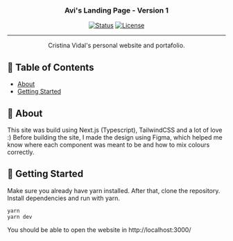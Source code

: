 <h3 align="center">Avi's Landing Page - Version 1</h3>

<div align="center">

[![Status](https://img.shields.io/badge/status-active-success.svg)]()
[![License](https://img.shields.io/badge/license-GNU-blue.svg)](/LICENSE)

</div>

---

<p align="center">Cristina Vidal's personal website and portafolio.
    <br> 
</p>

## 📝 Table of Contents

- [About](#about)
- [Getting Started](#getting_started)

## 🧐 About <a name = "about"></a>

This site was build using Next.js (Typescript), TailwindCSS and a lot of love :) Before building the site, I made the design using Figma, which helped me know where each component was meant to be and how to mix colours correctly.

## 🏁 Getting Started <a name = "getting_started"></a>

Make sure you already have yarn installed. After that, clone the repository. Install dependencies and run with yarn.

```
yarn
yarn dev
```

You should be able to open the website in http://localhost:3000/
